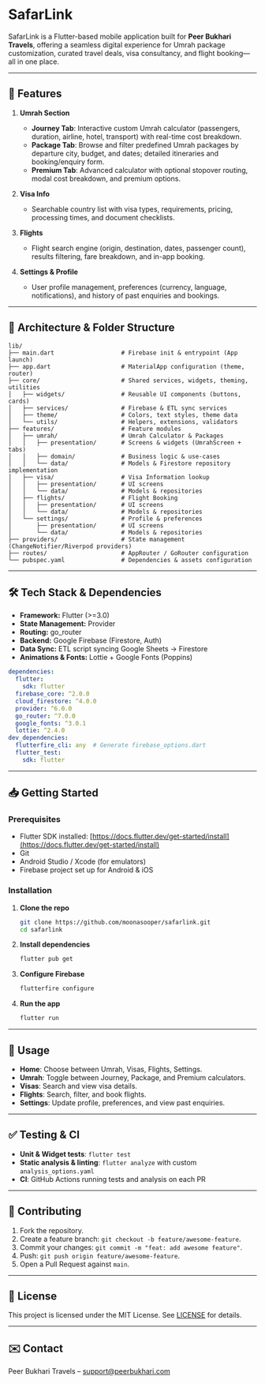 # SafarLink

SafarLink is a Flutter-based mobile application built for **Peer Bukhari Travels**, offering a seamless digital experience for Umrah package customization, curated travel deals, visa consultancy, and flight booking—all in one place.

---

## 🚀 Features

1. **Umrah Section**

   - **Journey Tab**: Interactive custom Umrah calculator (passengers, duration, airline, hotel, transport) with real-time cost breakdown.
   - **Package Tab**: Browse and filter predefined Umrah packages by departure city, budget, and dates; detailed itineraries and booking/enquiry form.
   - **Premium Tab**: Advanced calculator with optional stopover routing, modal cost breakdown, and premium options.

2. **Visa Info**

   - Searchable country list with visa types, requirements, pricing, processing times, and document checklists.

3. **Flights**

   - Flight search engine (origin, destination, dates, passenger count), results filtering, fare breakdown, and in-app booking.

4. **Settings & Profile**

   - User profile management, preferences (currency, language, notifications), and history of past enquiries and bookings.

---

## 📐 Architecture & Folder Structure

```
lib/
├── main.dart                   # Firebase init & entrypoint (App launch)
├── app.dart                    # MaterialApp configuration (theme, router)
├── core/                       # Shared services, widgets, theming, utilities
│   ├── widgets/                # Reusable UI components (buttons, cards)
│   ├── services/               # Firebase & ETL sync services
│   ├── theme/                  # Colors, text styles, theme data
│   └── utils/                  # Helpers, extensions, validators
├── features/                   # Feature modules
│   ├── umrah/                  # Umrah Calculator & Packages
│   │   ├── presentation/       # Screens & widgets (UmrahScreen + tabs)
│   │   ├── domain/             # Business logic & use-cases
│   │   └── data/               # Models & Firestore repository implementation
│   ├── visa/                   # Visa Information lookup
│   │   ├── presentation/       # UI screens
│   │   └── data/               # Models & repositories
│   ├── flights/                # Flight Booking
│   │   ├── presentation/       # UI screens
│   │   └── data/               # Models & repositories
│   └── settings/               # Profile & preferences
│       ├── presentation/       # UI screens
│       └── data/               # Models & repositories
├── providers/                  # State management (ChangeNotifier/Riverpod providers)
├── routes/                     # AppRouter / GoRouter configuration
└── pubspec.yaml                # Dependencies & assets configuration
```

---

## 🛠️ Tech Stack & Dependencies

- **Framework:** Flutter (>=3.0)
- **State Management:** Provider
- **Routing:** go\_router
- **Backend:** Google Firebase (Firestore, Auth)
- **Data Sync:** ETL script syncing Google Sheets → Firestore
- **Animations & Fonts:** Lottie + Google Fonts (Poppins)

```yaml
dependencies:
  flutter:
    sdk: flutter
  firebase_core: ^2.0.0
  cloud_firestore: ^4.0.0
  provider: ^6.0.0
  go_router: ^7.0.0
  google_fonts: ^3.0.1
  lottie: ^2.4.0
dev_dependencies:
  flutterfire_cli: any  # Generate firebase_options.dart
  flutter_test:
    sdk: flutter
```

---

## 📥 Getting Started

### Prerequisites

- Flutter SDK installed: [https://docs.flutter.dev/get-started/install](https://docs.flutter.dev/get-started/install)
- Git
- Android Studio / Xcode (for emulators)
- Firebase project set up for Android & iOS

### Installation

1. **Clone the repo**
   ```bash
   git clone https://github.com/moonasooper/safarlink.git
   cd safarlink
   ```
2. **Install dependencies**
   ```bash
   flutter pub get
   ```
3. **Configure Firebase**
   ```bash
   flutterfire configure
   ```
4. **Run the app**
   ```bash
   flutter run
   ```

---

## 📑 Usage

- **Home**: Choose between Umrah, Visas, Flights, Settings.
- **Umrah**: Toggle between Journey, Package, and Premium calculators.
- **Visas**: Search and view visa details.
- **Flights**: Search, filter, and book flights.
- **Settings**: Update profile, preferences, and view past enquiries.

---

## ✅ Testing & CI

- **Unit & Widget tests**: `flutter test`
- **Static analysis & linting**: `flutter analyze` with custom `analysis_options.yaml`
- **CI**: GitHub Actions running tests and analysis on each PR

---

## 🤝 Contributing

1. Fork the repository.
2. Create a feature branch: `git checkout -b feature/awesome-feature`.
3. Commit your changes: `git commit -m "feat: add awesome feature"`.
4. Push: `git push origin feature/awesome-feature`.
5. Open a Pull Request against `main`.

---

## 📄 License

This project is licensed under the MIT License. See [LICENSE](LICENSE) for details.

---

## ✉️ Contact

Peer Bukhari Travels – [support@peerbukhari.com](mailto\:support@peerbukhari.com)

